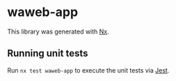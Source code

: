 # waweb-app

This library was generated with [Nx](https://nx.dev).

## Running unit tests

Run `nx test waweb-app` to execute the unit tests via [Jest](https://jestjs.io).
